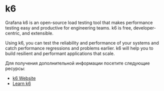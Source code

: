 # k6

Grafana k6 is an open-source load testing tool that makes performance testing easy and productive for engineering teams. k6 is free, developer-centric, and extensible.

Using k6, you can test the reliability and performance of your systems and catch performance regressions and problems earlier. k6 will help you to build resilient and performant applications that scale.

Для получения дополнительной информации посетите следующие ресурсы:

- [k6 Website](https://k6.io/)
- [Learn k6](https://www.youtube.com/playlist?list=PLJ9A48W0kpRJKmVeurt7ltKfrOdr8ZBdt)
